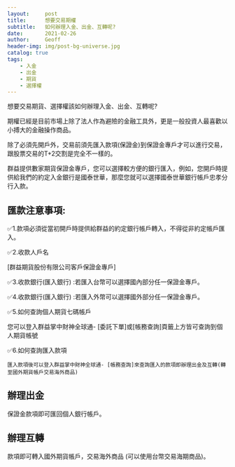 ```yaml
---
layout:     post
title:      想要交易期權
subtitle:   如何辦理入金、出金、互轉呢?
date:       2021-02-26
author:     Geoff
header-img: img/post-bg-universe.jpg
catalog: true
tags:
    - 入金
    - 出金
    - 期貨
    - 選擇權
---
```


想要交易期貨、選擇權該如何辦理入金、出金、互轉呢?

期權已經是目前市場上除了法人作為避險的金融工具外，更是一般投資人最喜歡以小搏大的金融操作商品。

除了必須先開戶外，交易前須先匯入款項(保證金)到保證金專戶才可以進行交易，跟股票交易的T+2交割是完全不一樣的。

群益提供數家期貨保證金專戶，您可以選擇較方便的銀行匯入，例如，您開戶時提供給我們的約定入金銀行是國泰世華，那麼您就可以選擇國泰世華銀行帳戶忠孝分行入款。

## 匯款注意事項:

✅1.款項必須從當初開戶時提供給群益的約定銀行帳戶轉入，不得從非約定帳戶匯入。

✅2.收款人戶名

  [群益期貨股份有限公司客戶保證金專戶]
  
✅3.收款銀行(匯入銀行) :若匯入台幣可以選擇國內部分任一保證金專戶。

✅4.收款銀行(匯入銀行) :若匯入外幣可以選擇國外部分任一保證金專戶。

✅5.如何查詢個人期貨七碼帳戶

   您可以登入群益掌中財神全球通- [委託下單]或[帳務查詢]頁籤上方皆可查詢到個人期貨帳號
   
✅6.如何查詢匯入款項

    匯入款項後可以登入群益掌中財神全球通- [帳務查詢]來查詢匯入的款項即辦理出金及互轉(轉至國外期貨帳戶交易海外商品)  


## 辦理出金

保證金款項即可匯回個人銀行帳戶。

## 辦理互轉

款項即可轉入國外期貨帳戶，交易海外商品 (可以使用台幣交易海期商品)。

